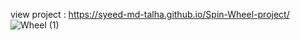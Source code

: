 view project : https://syeed-md-talha.github.io/Spin-Wheel-project/
![Wheel (1)](https://github.com/Syeed-MD-Talha/Spin-Wheel-project/assets/62591318/23510f8a-0c5e-457e-9907-905337d405da)
